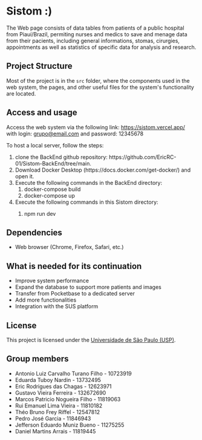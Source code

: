 # Sistom :)

The Web page consists of data tables from patients of a public hospital from Piauí/Brazil, permiting nurses and medics to save and menage data from their pacients, including general informations, stomas, cirurgies, appointments as well as statistics of specific data for analysis and research.

## Project Structure

Most of the project is in the `src` folder, where the components used in the web system, the pages, and other useful files for the system's functionality are located. 

## Access and usage

Access the web system via the following link: https://sistom.vercel.app/ with login: grupo@email.com and password: 12345678

To host a local server, follow the steps:

<ol>
  <li>clone the BackEnd github repository: https://github.com/EricRC-01/Sistom-BackEnd/tree/main.</li>
  <li>Download Docker Desktop (https://docs.docker.com/get-docker/) and open it.</li>
  <li>Execute the following commands in the BackEnd directory: 
    <ol>
      <li>docker-compose build</li>
      <li>docker-compose up</li>
    </ol>
  </li>
  <li>Execute the following commands in this Sistom directory:</li>
    <ol>
      <li>npm run dev</li>
    </ol>
</ol>

## Dependencies

- Web browser (Chrome, Firefox, Safari, etc.)

## What is needed for its continuation

- Improve system performance
- Expand the database to support more patients and images
- Transfer from Pocketbase to a dedicated server
- Add more functionalities
- Integration with the SUS platform

## License

This project is licensed under the [Universidade de São Paulo (USP)](https://www5.usp.br/).

## Group members

- Antonio Luiz Carvalho Turano Filho - 10723919 
- Eduarda Tuboy Nardin - 13732495 
- Eric Rodrigues das Chagas - 12623971 
- Gustavo Vieira Ferreira - 132672690 
- Marcos Patricio Nogueira Filho - 11819063 
- Rui Emanuel Lima Vieira - 11810182 
- Théo Bruno Frey Riffel - 12547812
- Pedro José Garcia - 11846943
- Jefferson Eduardo Muniz Bueno - 11275255
- Daniel Martins Arrais - 11819445
